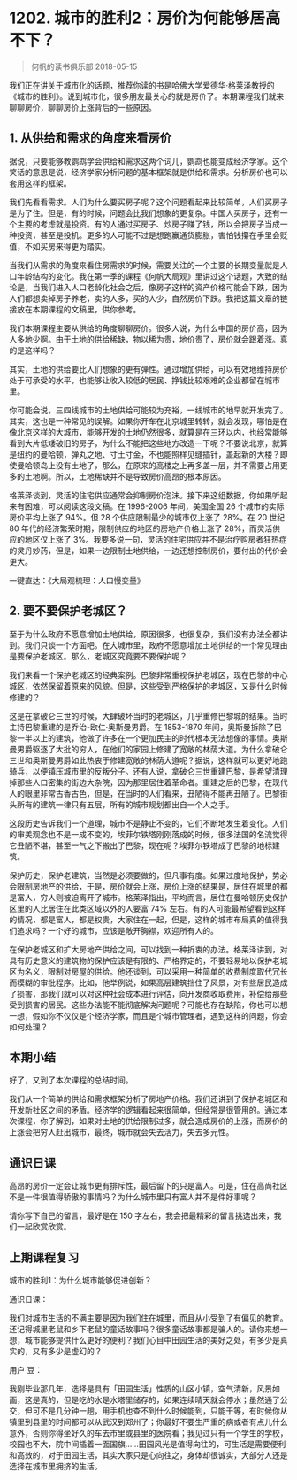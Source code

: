 # 1202. 城市的胜利2：房价为何能够居高不下？
> 何帆的读书俱乐部
2018-05-15

我们正在讲关于城市化的话题，推荐你读的书是哈佛大学爱德华·格莱泽教授的《城市的胜利》。说到城市化，很多朋友最关心的就是房价了。本期课程我们就来聊聊房价，聊聊房价上涨背后的一些原因。

## 1. 从供给和需求的角度来看房价
据说，只要能够教鹦鹉学会供给和需求这两个词儿，鹦鹉也能变成经济学家。这个笑话的意思是说，经济学家分析问题的基本框架就是供给和需求。分析房价也可以套用这样的框架。

我们先看看需求。人们为什么要买房子呢？这个问题看起来比较简单，人们买房子是为了住。但是，有的时候，问题会比我们想象的更复杂。中国人买房子，还有一个主要的考虑就是投资。有的人通过买房子、炒房子赚了钱，所以会把房子当成一种投资，甚至是投机。更多的人可能不过是想跑赢通货膨胀，害怕钱攥在手里会贬值，不如买房来得更为踏实。

当我们从需求的角度来看住房需求的时候，需要关注的一个主要的长期变量就是人口年龄结构的变化。我在第一季的课程《何帆大局观》里讲过这个话题，大致的结论是，当我们进入人口老龄化社会之后，像房子这样的资产价格可能会下跌，因为人们都想卖掉房子养老，卖的人多，买的人少，自然房价下跌。我把这篇文章的链接放在本期课程的文稿里，供你参考。

我们本期课程主要从供给的角度聊聊房价。很多人说，为什么中国的房价高，因为人多地少啊。由于土地的供给稀缺，物以稀为贵，地价贵了，房价就会跟着涨。真的是这样吗？

其实，土地的供给要比人们想象的更有弹性。通过增加供给，可以有效地维持房价处于可承受的水平，也能够让收入较低的居民、挣钱比较艰难的企业都留在城市里。

你可能会说，三四线城市的土地供给可能较为充裕，一线城市的地早就开发完了。其实，这也是一种常见的误解。如果你开车在北京城里转转，就会发现，哪怕是在像北京这样的大城市，能够开发的土地仍然很多，就算是在三环以内，也经常能够看到大片低矮破旧的房子，为什么不能把这些地方改造一下呢？不要说北京，就算是纽约的曼哈顿，弹丸之地、寸土寸金，不也能照样见缝插针，盖起新的大楼？即使曼哈顿岛上没有土地了，那么，在原来的高楼之上再多盖一层，并不需要占用更多的土地啊。所以，土地稀缺并不是导致房价高昂的根本原因。

格莱泽谈到，灵活的住宅供应通常会抑制房价泡沫。接下来这组数据，你如果听起来有困难，可以阅读这段文稿。在 1996-2006 年间，美国全国 26 个城市的实际房价平均上涨了 94%。但 28 个供应限制最少的城市仅上涨了 28%。在 20 世纪 80 年代的经济繁荣时期，限制供应的地区的房地产价格上涨了 28%，而灵活供应的地区仅上涨了 3%。我要多说一句，灵活的住宅供应并不是治疗购房者狂热症的灵丹妙药，但是，如果一边限制土地供给，一边还想控制房价，要付出的代价会更大。

一键直达：《大局观梳理：人口慢变量》

## 2. 要不要保护老城区？
至于为什么政府不愿意增加土地供给，原因很多，也很复杂，我们没有办法全都讲到。我们只谈一个方面吧。在大城市里，政府不愿意增加土地供给的一个常见理由是要保护老城区。那么，老城区究竟要不要保护呢？

我们来看一个保护老城区的经典案例。巴黎非常重视保护老城区，现在巴黎的中心城区，依然保留着原来的风貌。但是，这些受到严格保护的老城区，又是什么时候修建的？

这是在拿破仑三世的时候，大肆破坏当时的老城区，几乎重修巴黎城的结果。当时主持巴黎重建的是乔治-欧仁·奥斯曼男爵。在 1853-1870 年间，奥斯曼拆除了巴黎一半以上的建筑，他做了许多在一个更加民主的时代根本无法想像的事情。奥斯曼男爵驱逐了大批的穷人，在他们的家园上修建了宽敞的林荫大道。为什么拿破仑三世和奥斯曼男爵如此热衷于修建宽敞的林荫大道呢？据说，这样就可以更好地跑骑兵，以便镇压城市里的反叛分子。还有人说，拿破仑三世重建巴黎，是希望清理掉那些人口密集的街边大杂院，因为那里居住着革命者。重建之后的巴黎，在现代人的眼里非常古香古色，但是，在当时的人们看来，丑陋得不能再丑陋了。巴黎街头所有的建筑一律只有五层，所有的城市规划都出自一个人之手。

这段历史告诉我们一个道理，城市不是静止不变的，它们不断地发生着变化。人们的审美观念也不是一成不变的，埃菲尔铁塔刚刚落成的时候，很多法国的名流觉得它丑陋不堪，甚至一气之下搬出了巴黎，现在呢？埃菲尔铁塔成了巴黎的地标建筑。

保护历史，保护老建筑，当然是必须要做的，但凡事有度。如果过度地保护，势必会限制房地产的供给，于是，房价就会上涨，房价上涨的结果是，居住在城里的都是富人，穷人则被迫离开了城市。格莱泽指出，平均而言，居住在曼哈顿历史保护区里的人比居住在此类区域以外的人要富 74% 左右。有的人可能最希望看到这样的情况，都是富人，都是权贵，大家住在一起，但是，这样的城市布局真的值得我们追求吗？一个好的城市，应该是敞开胸襟，欢迎所有人的。

在保护老城区和扩大房地产供给之间，可以找到一种折衷的办法。格莱泽讲到，对具有历史意义的建筑物的保护应该是有限的、严格界定的，不要轻易地以保护老城区为名义，限制对房屋的供给。他还谈到，可以采用一种简单的收费制度取代冗长而模糊的审批程序。比如，他举例说，如果高层建筑挡住了风景，对有些居民造成了损害，那我们就可以对这种社会成本进行评估，向开发商收取费用，补偿给那些受到损害的居民。这些办法能不能彻底解决问题呢？可能也存在缺陷，你也可以想一想，假如你不仅仅是个经济学家，而且是个城市管理者，遇到这样的问题，你会如何处理？

## 本期小结
好了，又到了本次课程的总结时间。

我们从一个简单的供给和需求框架分析了房地产价格。我们还讲到了保护老城区和开发新社区之间的矛盾。经济学的逻辑看起来很简单，但经常是很管用的。通过本次课程，你了解到，如果对土地的供给限制过多，就会造成房价的上涨，而房价的上涨会把穷人赶出城市，最终，城市就会失去活力，失去多元性。

## 通识日课
高昂的房价一定会让城市更有排斥性，最后留下的只是富人。可是，住在高尚社区不是一件很值得骄傲的事情吗？为什么城市里只有富人并不是件好事呢？

请你写下自己的留言，最好是在 150 字左右，我会把最精彩的留言挑选出来，我们一起欣赏欣赏。

## 上期课程复习
城市的胜利1：为什么城市能够促进创新？

通识日课：

我们对城市生活的不满主要是因为我们住在城里，而且从小受到了有偏见的教育。还记得城里老鼠和乡下老鼠的童话故事吗？很多童话故事都是骗人的。请你来想一想，城市能够提供什么更好的便利？我们心目中田园生活的美好之处，有多少是真实的，又有多少是虚幻的？

用户 豆：

我刚毕业那几年，选择是具有「田园生活」性质的山区小镇，空气清新，风景如画，这是真的，但是吃的水是水塔里储存的，如果连续晴天就会停水；虽然通了公交，但可不是几分钟一趟，用手机也查不到什么时候能到，只能干等，有时候你从镇里到县里的时间都可以从武汉到郑州了；你最好不要生严重的病或者有点儿什么意外，否则你得坐好久的车去市里或县里的医院看；我见过只有一个学生的学校，校园也不大，院中间插着一面国旗……田园风光是值得向往的，可生活是需要便利和高效的，对于田园生活，其实大家只是心向往之，身体却很诚实，大部分人还是选择在城市里拥挤的生活。



